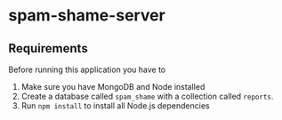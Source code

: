 # spam-shame-server

## Requirements
Before running this application you have to

1. Make sure you have MongoDB and Node installed
2. Create a database called `spam_shame` with a collection called `reports`.
3. Run `npm install` to install all Node.js dependencies